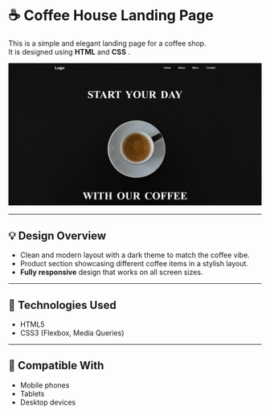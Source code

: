 # ☕ Coffee House Landing Page

This is a simple and elegant landing page for a coffee shop.  
It is designed using **HTML** and **CSS** .

![Coffee Shop](image/coffee-house.png)

---

## 💡 Design Overview

- Clean and modern layout with a dark theme to match the coffee vibe.
- Product section showcasing different coffee items in a stylish layout.
- **Fully responsive** design that works on all screen sizes.

---

## 🧱 Technologies Used

- HTML5  
- CSS3 (Flexbox, Media Queries)  

---

## 📱 Compatible With

- Mobile phones  
- Tablets  
- Desktop devices
